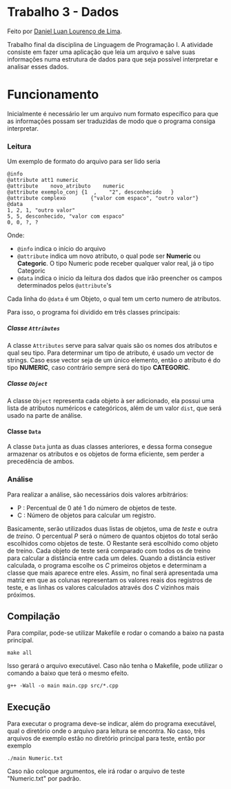 # Trabalho 3 - Dados
Feito por [Daniel Luan Lourenço de Lima](https://github.com/DanieLuan).

Trabalho final da disciplina de Linguagem de Programação I. A atividade consiste em fazer uma aplicação que leia um arquivo e salve suas informações numa estrutura de dados para que seja possível interpretar e analisar esses dados.

# Funcionamento

Inicialmente é necessário ler um arquivo num formato específico para que as informações possam ser traduzidas de modo que o programa consiga interpretar. 
### Leitura
Um exemplo de formato do arquivo para ser lido seria

    @info
    @attribute att1 numeric
    @attribute    novo_atributo    numeric
    @attribute exemplo_conj {1  ,    "2", desconhecido   }
    @attribute complexo        {"valor com espaco", "outro valor"}
    @data
    1, 2, 1, "outro valor"
    5, 5, desconhecido, "valor com espaco"
    0, 0, ?, ?
Onde:
- `@info` indica o início do arquivo
- `@attribute` indica um novo atributo, o qual pode ser **Numeric** ou **Categoric**. O tipo Numeric pode receber qualquer valor real, já o tipo Categoric
- `@data` indica o inicio da leitura dos dados que irão preencher os campos determinados pelos `@attribute`'s

Cada linha do `@data` é um Objeto, o qual tem um certo numero de atributos.

Para isso, o programa foi dividido em três classes principais:
##### Classe `Attributes`
A classe `Attributes` serve para salvar quais são os nomes dos atributos e qual seu tipo. Para determinar um tipo de atributo, é usado um vector de strings. Caso esse vector seja de um único elemento, então o atributo é do tipo **NUMERIC**, caso contrário sempre será do tipo **CATEGORIC**.

##### Classe `Object`
A classe `Object` representa cada objeto à ser adicionado, ela possui uma lista de atributos numéricos e categóricos, além de um valor `dist`, que será usado na parte de análise.

#### Classe `Data`
A classe `Data` junta as duas classes anteriores, e dessa forma consegue armazenar os atributos e os objetos de forma eficiente, sem perder a precedência de ambos.

### Análise

Para realizar a análise, são necessários dois valores arbitrários:
- P : Percentual de 0 até 1 do número de objetos de teste.
- C : Número de objetos para calcular um registro.

Basicamente, serão utilizados duas listas de objetos, uma de *teste* e outra de *treino*. O percentual *P* será o número de quantos objetos do total serão escolhidos como objetos de teste. O Restante será escolhido como objeto de treino.
Cada objeto de teste será comparado com todos os de treino para calcular a distância entre cada um deles.
Quando a distância estiver calculada, o programa escolhe os *C* primeiros objetos e determinam a classe que mais aparece entre eles.
Assim, no final será apresentada uma matriz em que as colunas representam os valores reais dos registros de teste, e as linhas os valores calculados através dos *C* vizinhos mais próximos.

## Compilação

Para compilar, pode-se utilizar Makefile e rodar o comando a baixo na pasta principal.
```
make all
```
Isso gerará o arquivo executável.
Caso não tenha o Makefile, pode utilizar o comando a baixo que terá o mesmo efeito.
```
g++ -Wall -o main main.cpp src/*.cpp
```
## Execução

Para executar o programa deve-se indicar, além do programa executável, qual o diretório onde o arquivo para leitura se encontra. No caso, três arquivos de exemplo estão no diretório principal para teste, então por exemplo
```
./main Numeric.txt
```
Caso não coloque argumentos, ele irá rodar o arquivo de teste "Numeric.txt" por padrão.

